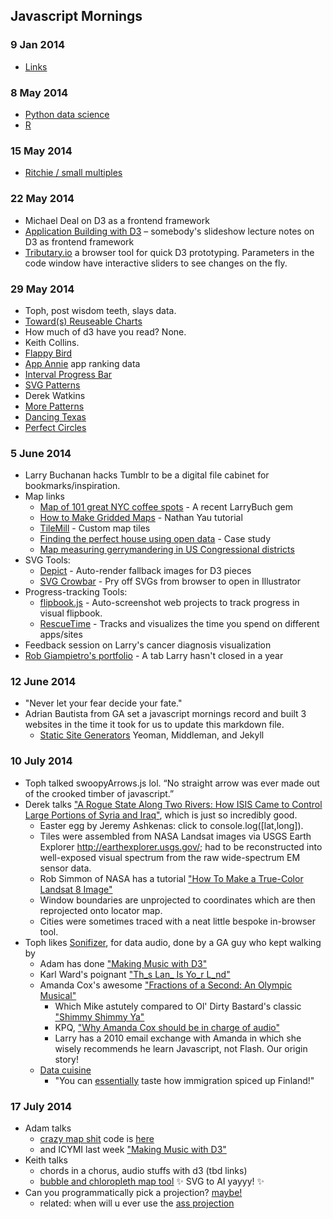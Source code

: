 ## Javascript Mornings

### 9 Jan 2014
- [Links](https://github.com/larrybuch/javascript-mornings/blob/master/links.md)

### 8 May 2014
- [Python data science](https://github.com/larrybuch/javascript-mornings/blob/master/python-data-science.md)
- [R](https://github.com/larrybuch/javascript-mornings/blob/master/code/R/intro.R)

### 15 May 2014
- [Ritchie / small multiples](https://github.com/larrybuch/javascript-mornings/blob/master/notes/2014-05-15%20-%20Ritchie's%20small%20multiples.md)

### 22 May 2014
- Michael Deal on D3 as a frontend framework
- [Application Building with D3](http://jfire.io/presentations/graphical-web-2013/#/) – somebody's slideshow lecture notes on D3 as frontend framework
- [Tributary.io](http://tributary.io/) a browser tool for quick D3 prototyping. Parameters in the code window have interactive sliders to see changes on the fly.

### 29 May 2014
- Toph, post wisdom teeth, slays data.
- [Toward(s) Reuseable Charts](http://bost.ocks.org/mike/chart/)
- How much of d3 have you read? None.
- Keith Collins. 
- [Flappy Bird](http://www.bloomberg.com/infographics/2014-05-23/flappy-bird.html)
- [App Annie](http://www.appannie.com/) app ranking data
- [Interval Progress Bar](http://bl.ocks.org/keithcollins/a0564c578b9328fcdcbb)
- [SVG Patterns](http://jsfiddle.net/yduKG/40/)
- Derek Watkins
- [More Patterns](http://bl.ocks.org/dwtkns/7319558)
- [Dancing Texas](http://bl.ocks.org/dwtkns/7405490)
- [Perfect Circles](https://www.youtube.com/watch?v=1TplLFAwpy0)

### 5 June 2014
- Larry Buchanan hacks Tumblr to be a digital file cabinet for bookmarks/inspiration.
- Map links
	- [Map of 101 great NYC coffee spots](http://www.nytimes.com/interactive/2014/05/06/dining/101-places-to-get-good-coffee-in-new-york.html?_r=0) - A recent LarryBuch gem
	- [How to Make Gridded Maps](http://flowingdata.com/2014/06/04/how-to-make-gridded-maps/) - Nathan Yau tutorial
	- [TileMill](https://www.mapbox.com/tilemill/) - Custom map tiles
	- [Finding the perfect house using open data](http://dealloc.me/2014/05/24/opendata-house-hunting/) - Case study
	- [Map measuring gerrymandering in US Congressional districts](http://www.washingtonpost.com/blogs/wonkblog/wp/2014/05/15/americas-most-gerrymandered-congressional-districts/)
- SVG Tools:
	- [Depict](http://kevin.schaul.io/2013/07/11/depict-automatically-rendering-d3-fallback-images/) - Auto-render fallback images for D3 pieces
	- [SVG Crowbar](http://nytimes.github.io/svg-crowbar/) - Pry off SVGs from browser to open in Illustrator
- Progress-tracking Tools:
	- [flipbook.js](https://github.com/veltman/flipbookjs) - Auto-screenshot web projects to track progress in visual flipbook.
	- [RescueTime](https://www.rescuetime.com/) - Tracks and visualizes the time you spend on different apps/sites
- Feedback session on Larry's cancer diagnosis visualization
- [Rob Giampietro's portfolio](http://www.linedandunlined.com/) - A tab Larry hasn't closed in a year

### 12 June 2014
- "Never let your fear decide your fate."
- Adrian Bautista from GA set a javascript mornings record and built 3 websites in the time it took for us to update this markdown file.
  - [Static Site Generators](https://gist.github.com/adrianbautista/c1ff317d2bc4c1a25c48) Yeoman, Middleman, and Jekyll

### 10 July 2014
- Toph talked swoopyArrows.js lol. “No straight arrow was ever made out of the crooked timber of javascript.”
- Derek talks ["A Rogue State Along Two Rivers: How ISIS Came to Control Large Portions of Syria and Iraq"](http://www.nytimes.com/interactive/2014/07/03/world/middleeast/syria-iraq-isis-rogue-state-along-two-rivers.html), which is just so incredibly good.
  - Easter egg by Jeremy Ashkenas: click to console.log([lat,long]). 
  - Tiles were assembled from NASA Landsat images via USGS Earth Explorer http://earthexplorer.usgs.gov/; had to be reconstructed into well-exposed visual spectrum from the raw wide-spectrum EM sensor data.
  - Rob Simmon of NASA has a tutorial ["How To Make a True-Color Landsat 8 Image"](http://earthobservatory.nasa.gov/blogs/elegantfigures/2013/10/22/how-to-make-a-true-color-landsat-8-image/)
  - Window boundaries are unprojected to coordinates which are then reprojected onto locator map.
  - Cities were sometimes traced with a neat little bespoke in-browser tool.
- Toph likes [Sonifizer](http://www.sonifizer.com/), for data audio, done by a GA guy who kept walking by
  - Adam has done ["Making Music with D3"](http://roadtolarissa.com/synth/)
  - Karl Ward's poignant ["Th_s Lan_ Is Yo_r L_nd"](http://karlward.com/this/)
  - Amanda Cox's awesome ["Fractions of a Second: An Olympic Musical"](http://www.nytimes.com/interactive/2010/02/26/sports/olympics/20100226-olysymphony.html?_r=0)
    - Which Mike astutely compared to Ol' Dirty Bastard's classic ["Shimmy Shimmy Ya"](https://www.youtube.com/watch?v=4ITLNzPoEqs)
    - KPQ, ["Why Amanda Cox should be in charge of audio"](http://chartsnthings.tumblr.com/post/29211142029/why-amanda-cox-should-be-in-charge-of-audio)
    - Larry has a 2010 email exchange with Amanda in which she wisely recommends he learn Javascript, not Flash. Our origin story!
  - [Data cuisine](http://data-cuisine.net/)
    - "You can [essentially](http://data-cuisine.net/data-dishes/spiced-foreigners-between-pasta/) taste how immigration spiced up Finland!"
    
### 17 July 2014
- Adam talks
 	- [crazy map shit](http://roadtolarissa.com/population-division/) code is 		[here](https://github.com/1wheel/roadtolarissa/blob/master/source/javascripts/posts/joymap/drawMap.js) 
	- and ICYMI last week ["Making Music with D3"](http://roadtolarissa.com/synth/)
- Keith talks
	- chords in a chorus, audio stuffs with d3 (tbd links)
	- [bubble and chloropleth map tool](https://github.com/keithcollins/data-mapper/) :sparkles: SVG to AI yayyy! :sparkles:
- Can you programmatically pick a projection? [maybe!](http://cartography.oregonstate.edu/demos/AdaptiveCompositeMapProjections/)
	- related: when will u ever use the [ass projection](http://bl.ocks.org/mbostock/3797581)
